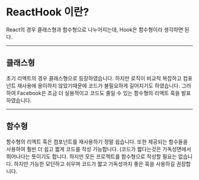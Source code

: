 # ReactHook 이란?

React의 경우 클래스형과 함수형으로 나누어지는데, Hook은 함수형이라 생각하면 된다.

---
## 클래스형
초기 리액트의 경우 클래스형으로 등장하였습니다. 하지만 로직이 비교적 복잡하고 컴포넌트 재사용에 용이하지 않았기때문에 코드가 불필요하게 길어지기도 하였습니다.
그러하여 Facebook은 조금 더 실용적이고 코드도 줄일 수 있는 함수형의 리액트 훅을 발표하였습니다.

---
## 함수형
함수형의 리액트 훅은 컴포넌트를 재사용하기 정말 쉽습니다. 또한 제공되는 함수들을 사용하여 훨씬 더 쉽고 짧게 코드를 작성 가능합니다. (코드가 짧다는것은 가독성면에서 뛰어나다는 뜻이기도 합니다.
하지만 모든 프로젝트를 함수형으로 작성할 필요는 없습니다. 하지만 가능한 모던하고 쉬우며 코드가 짧고 가독성까지 좋은 훅을 사용하길 권장합니다.